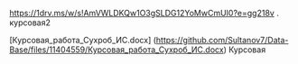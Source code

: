  https://1drv.ms/w/s!AmVWLDKQw1O3gSLDG12YoMwCmUI0?e=gg218v . курсовая2


[Курсовая_работа_Сухроб_ИС.docx] (https://github.com/Sultanov7/Data-Base/files/11404559/Курсовая_работа_Сухроб_ИС.docx) Курсовая
